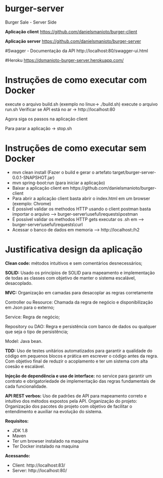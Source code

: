 # burger-server
Burger Sale - Server Side

<b>Aplicação client</b>
https://github.com/danielsmanioto/burger-client

<b>Aplicação server</b> 
https://github.com/danielsmanioto/burger-server

#Swagger - Documentação da API
http://localhost:80/swagger-ui.html

#Heroku
https://dsmanioto-burger-server.herokuapp.com/

# Instruções de como executar com Docker
execute o arquivo build.sh (exemplo no linux-> ./build.sh)
execute o arquivo run.sh
Verificar se API está no ar -> http://localhost:80

Agora siga os passos na aplicação client

Para parar a aplicação -> stop.sh
# Instruções de como executar sem Docker
<ul>
  <li>mvn clean install (Fazer o build e gerar o artefato target/burger-server-0.0.1-SNAPSHOT.jar)</li>
  <li>mvn spring-boot:run (para iniciar a aplicação)
  <li>Baixar a aplicação client em https://github.com/danielsmanioto/burger-client</li>
  <li>Para abrir a aplicação client basta abrir o index.html em um browser (exemplo: Chrome)</li>
  <li>É possível validar os methodos HTTP usando o client postman basta importar o arquivo --> burger-server\useful\requests\postman</li>
  <li>É possível validar os methodos HTTP gets executar os .sh em --> burger-server\useful\requests\curl</li>
  <li>Acessar o banco de dados em memoria --> http://localhost:<porta>/h2</li>
</ul>

# Justificativa design da aplicação
<p>
	<b>Clean code:</b>​ métodos intuitivos e sem comentários desnecessários;
</p>
<p>
	<b>SOLID:​</b> Usado os princípios de SOLID para mapeamento e implementação de todas as classes
	com objetivo de manter o sistema escalável, desacoplado.
</p>
<p>
	<b>MVC:</b>​ Organização em camadas para desacoplar as regras corretamente
	<p>Controller ou Resource: Chamada da regra de negócio e disponibilização em Json para
	o externo;</p>
	<p>Service: Regra de negócio;</p>
	<p>Repository ou DAO: Regra e persistência com banco de dados ou qualquer que seja o
	tipo de persistência;</p>
	<p>Model: Java bean.</p>
</p>
<p>
	<b>TDD:</b>​ Uso de testes unitários automatizados para garantir a qualidade do código em pequenos
	blocos e prática em escrever o código antes da regra. Com objetivo final de reduzir o
	acoplamento e ter um sistema com alta coesão e escalável.
</p>
<p>
	<b>Injeção de dependência e uso de interface:​</b> no service para garantir um contrato e
	obrigatoriedade de implementação das regras fundamentais de cada funcionalidade.
<p/>
<p> <b>API REST verbos:</b> ​Uso de padrões de API para mapeamento correto e intuitivo dos métodos
	expostos pela API.
	Organização do projeto: ​Organização dos pacotes do projeto com objetivo de facilitar o
	entendimento e auxiliar na evolução do sistema.
</p>

<b>Requisitos:</b>
<ul>
  <li>JDK 1.8</li>
  <li>Maven</li>
  <li>Ter um browser instalado na maquina
  <li>Ter Docker instalado na maquina
</ul>


<b>Acessando:</b>
<ul>
  <li>Client: http://localhost:83/</li>
  <li>Server: http://localhost:80/</li>
</ul>


